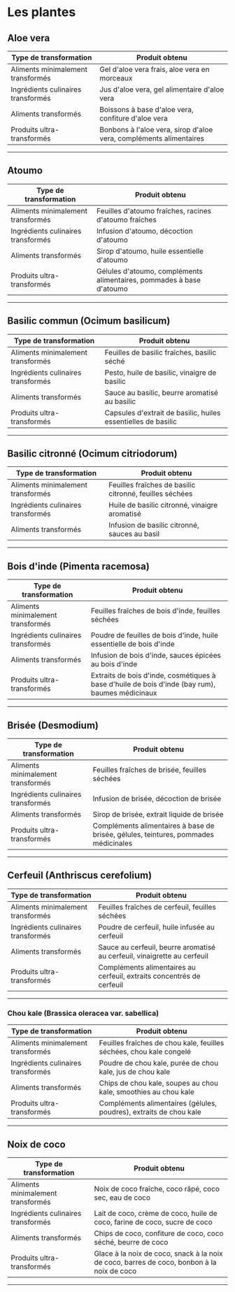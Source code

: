 # Les plantes

## Aloe vera

| **Type de transformation**          | **Produit obtenu**                          |
|-------------------------------------|---------------------------------------------|
| Aliments minimalement transformés   | Gel d'aloe vera frais, aloe vera en morceaux |
| Ingrédients culinaires transformés  | Jus d'aloe vera, gel alimentaire d'aloe vera |
| Aliments transformés                | Boissons à base d'aloe vera, confiture d'aloe vera |
| Produits ultra-transformés          | Bonbons à l'aloe vera, sirop d'aloe vera, compléments alimentaires |

---

## Atoumo

| **Type de transformation**          | **Produit obtenu**                        |
|-------------------------------------|-------------------------------------------|
| Aliments minimalement transformés   | Feuilles d'atoumo fraîches, racines d'atoumo fraîches |
| Ingrédients culinaires transformés  | Infusion d'atoumo, décoction d'atoumo     |
| Aliments transformés                | Sirop d'atoumo, huile essentielle d'atoumo |
| Produits ultra-transformés          | Gélules d'atoumo, compléments alimentaires, pommades à base d'atoumo |

---

## Basilic commun (Ocimum basilicum)

| **Type de transformation**          | **Produit obtenu**                          |
|-------------------------------------|---------------------------------------------|
| Aliments minimalement transformés   | Feuilles de basilic fraîches, basilic séché |
| Ingrédients culinaires transformés  | Pesto, huile de basilic, vinaigre de basilic |
| Aliments transformés                | Sauce au basilic, beurre aromatisé au basilic |
| Produits ultra-transformés          | Capsules d'extrait de basilic, huiles essentielles de basilic |

---

## Basilic citronné (Ocimum citriodorum)

| **Type de transformation**          | **Produit obtenu**                          |
|-------------------------------------|---------------------------------------------|
| Aliments minimalement transformés   | Feuilles fraîches de basilic citronné, feuilles séchées |
| Ingrédients culinaires transformés  | Huile de basilic citronné, vinaigre aromatisé |
| Aliments transformés                | Infusion de basilic citronné, sauces au basil

---

## Bois d'inde (Pimenta racemosa)

| **Type de transformation**          | **Produit obtenu**                          |
|-------------------------------------|---------------------------------------------|
| Aliments minimalement transformés   | Feuilles fraîches de bois d'inde, feuilles séchées |
| Ingrédients culinaires transformés  | Poudre de feuilles de bois d'inde, huile essentielle de bois d'inde |
| Aliments transformés                | Infusion de bois d'inde, sauces épicées au bois d'inde |
| Produits ultra-transformés          | Extraits de bois d'inde, cosmétiques à base d'huile de bois d'inde (bay rum), baumes médicinaux |

---

## Brisée (Desmodium)

| **Type de transformation**          | **Produit obtenu**                          |
|-------------------------------------|---------------------------------------------|
| Aliments minimalement transformés   | Feuilles fraîches de brisée, feuilles séchées |
| Ingrédients culinaires transformés  | Infusion de brisée, décoction de brisée     |
| Aliments transformés                | Sirop de brisée, extrait liquide de brisée  |
| Produits ultra-transformés          | Compléments alimentaires à base de brisée, gélules, teintures, pommades médicinales |

---

## Cerfeuil (Anthriscus cerefolium)

| **Type de transformation**          | **Produit obtenu**                          |
|-------------------------------------|---------------------------------------------|
| Aliments minimalement transformés   | Feuilles fraîches de cerfeuil, feuilles séchées |
| Ingrédients culinaires transformés  | Poudre de cerfeuil, huile infusée au cerfeuil |
| Aliments transformés                | Sauce au cerfeuil, beurre aromatisé au cerfeuil, vinaigrette au cerfeuil |
| Produits ultra-transformés          | Compléments alimentaires au cerfeuil, extraits concentrés de cerfeuil |

---

### Chou kale (Brassica oleracea var. sabellica)

| **Type de transformation**          | **Produit obtenu**                          |
|-------------------------------------|---------------------------------------------|
| Aliments minimalement transformés   | Feuilles fraîches de chou kale, feuilles séchées, chou kale congelé |
| Ingrédients culinaires transformés  | Poudre de chou kale, purée de chou kale, jus de chou kale |
| Aliments transformés                | Chips de chou kale, soupes au chou kale, smoothies au chou kale |
| Produits ultra-transformés          | Compléments alimentaires (gélules, poudres), extraits de chou kale |

---

## Noix de coco

| **Type de transformation**          | **Produit obtenu**                        |
|-------------------------------------|-------------------------------------------|
| Aliments minimalement transformés   | Noix de coco fraîche, coco râpé, coco sec, eau de coco |
| Ingrédients culinaires transformés  | Lait de coco, crème de coco, huile de coco, farine de coco, sucre de coco |
| Aliments transformés                | Chips de coco, confiture de coco, coco séché, beurre de coco |
| Produits ultra-transformés          | Glace à la noix de coco, snack à la noix de coco, barres de coco, bonbon à la noix de coco |

---

